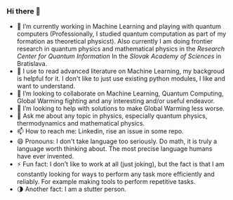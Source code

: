### Hi there 👋

- 🔭 I’m currently working in Machine Learning and playing with quantum computers (Professionally, I studied quantum computation as part of my formation as theoretical physicst). Also currently I am doing frontier research in quantum physics and mathematical physics in the _Research Center for Quantum Information_ In the _Slovak Academy of Sciences_ in Bratislava.
- 🌱 I use to read advanced literature on Machine Learning, my backgroud is helpful for it. I don't like to just use existing python modules, I like and want to understand.
- 👯 I’m looking to collaborate on Machine Learning, Quantum Computing, Global Warming fighting and any interesting and/or useful endeavor.
- 🤔 I’m looking to help with solutions to make Global Warming less worse.
- 💬 Ask me about any topic in physics, especially quantum physics, thermodynamics and mathematical physics.
- 📫 How to reach me: Linkedin, rise an issue in some repo.
- 😄 Pronouns: I don't take language too seriously. Do math, it is truly a language worth thinking about. The most precise language humans have ever invented.
- ⚡ Fun fact: I don't like to work at all (just joking), but the fact is that I am constantly looking for ways to perform any task more efficiently and reliably. For example making tools to perform repetitive tasks.
- :last_quarter_moon: Another fact: I am a stutter person.

<!--
**davidphysdavalos/davidphysdavalos** is a ✨ _special_ ✨ repository because its `README.md` (this file) appears on your GitHub profile.

Here are some ideas to get you started:

- 🔭 I’m currently working on ...
- 🌱 I’m currently learning ...
- 👯 I’m looking to collaborate on ...
- 🤔 I’m looking for help with ...
- 💬 Ask me about ...
- 📫 How to reach me: ...
- 😄 Pronouns: ...
- ⚡ Fun fact: ...
-->
